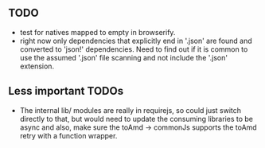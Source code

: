 ## TODO

* test for natives mapped to empty in browserify.
* right now only dependencies that explicitly end in '.json' are found and converted to 'json!' dependencies. Need to find out if it is common to use the assumed '.json' file scanning and not include the '.json' extension.

## Less important TODOs

* The internal lib/ modules are really in requirejs, so could just switch directly to that, but would need to update the consuming libraries to be async and also, make sure the toAmd -> commonJs supports the toAmd retry with a function wrapper.
